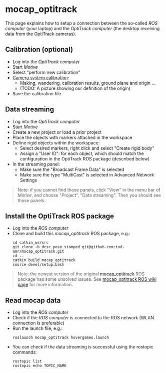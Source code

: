# mocap_optitrack
This page explains how to setup a connection between the so-called *ROS computer* (your laptop) and the *OptiTrack computer* (the desktop receiving data from the OptiTrack cameras).



## Calibration (optional)
- Log into the *OptiTrack computer*
- Start *Motive*
- Select "perform new calibration"
- [Camera system calibration](https://v21.wiki.optitrack.com/index.php?title=Calibration):
    - Making, wandering, calibration results, ground plane and origin ...
    - (TODO: A picture showing our definition of the origin)
- Save the calibration file



## Data streaming
- Log into the *OptiTrack computer*
- Start *Motive*
- Create a new project or load a prior project
- Place the objects with markers attached in the workspace
- Define rigid objects within the workspace:
    - Select desired markers, right click and select "Create rigid body"
    - Assign a "User ID": for each object, which should match the configuration in the OptiTrack ROS package (described below)
- In the streaming panel:
    - Make sure the "Broadcast Frame Data" is selected
    - Make sure the type "MultiCast" is selected in Advanced Network Settings

> Note: if you cannot find those panels, click "View" in the menu bar of *Motive*, and choose "Project", "Data streaming". Then you should see those panels.



## Install the OptiTrack ROS package
- Log into the *ROS computer*
- Clone and build this *mocap_optitrack* ROS package, e.g.:
    ```
    cd catkin_ws/src
    git clone -b dcsc_pose_stamped git@github.com:tud-amr/mocap_optitrack.git
    cd ..
    catkin build mocap_optitrack
    source devel/setup.bash
    ```

> Note: the newest version of the original [mocap_optitrack](https://github.com/ros-drivers/mocap_optitrack) ROS package has some unsolved issues. See [mocap_optitrack ROS wiki page](http://wiki.ros.org/mocap_optitrack) for more information.



## Read mocap data
- Log into the *ROS computer*
- Check if the *ROS computer* is connected to the ROS network (WLAN connection is preferable)
- Run the launch file, e.g.:
    ```
    roslaunch mocap_optitrack hovergames.launch
    ```
- You can check if the data streaming is successful using the rostopic commands:
    ```
    rostopic list
    rostopic echo TOPIC_NAME
    ```
